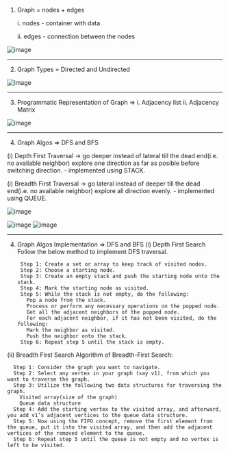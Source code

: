1. Graph = nodes + edges
  
   i. nodes - container with data
   
   ii. edges - connection between the nodes
  
  ![image](https://github.com/ps2program/DSA_Simplied_PS2/assets/107313898/9b4a8465-9b7e-4090-b043-131c185e0d74)
  
_________________________________________________________________________________________________________________

2. Graph Types = Directed and Undirected

![image](https://github.com/ps2program/DSA_Simplied_PS2/assets/107313898/9c46a266-25c1-4504-8977-437c150096de)

_________________________________________________________________________________________________________________

3. Programmatic Representation of Graph => i. Adjacency list ii. Adjacency Matrix

![image](https://github.com/ps2program/DSA_Simplied_PS2/assets/107313898/0a0a289f-40d9-4d2b-be19-d61f919b3f52)


_________________________________________________________________________________________________________________

4. Graph Algos => DFS and BFS
  
  (i) Depth First Traversal -> go deeper instead of lateral till the dead end(i.e. no available neighbor)
      explore one direction as far as posible before switching direction.
      - implemented using STACK.

  (i) Breadth First Traversal -> go lateral instead of deeper till the dead end(i.e. no available neighbor)
      explore all direction evenly.
      - implemented using QUEUE.
  
  ![image](https://github.com/ps2program/DSA_Simplied_PS2/assets/107313898/fb013abe-cccc-4c5c-8517-a25182438076)

  ![image](https://github.com/ps2program/DSA_Simplied_PS2/assets/107313898/5c48b789-f737-426a-ab2e-db84fc8cbea2)  ![image](https://github.com/ps2program/DSA_Simplied_PS2/assets/107313898/d935a0ef-0179-43a4-a728-a803f9e31b7b)


_________________________________________________________________________________________________________________

4. Graph Algos Implementation => DFS and BFS
  (i) Depth First Search
    Follow the below method to implement DFS traversal.

        Step 1: Create a set or array to keep track of visited nodes.
        Step 2: Choose a starting node.
        Step 3: Create an empty stack and push the starting node onto the stack.
        Step 4: Mark the starting node as visited.
        Step 5: While the stack is not empty, do the following:
          Pop a node from the stack.
          Process or perform any necessary operations on the popped node.
          Get all the adjacent neighbors of the popped node.
          For each adjacent neighbor, if it has not been visited, do the following:
          Mark the neighbor as visited.
          Push the neighbor onto the stack.
        Step 6: Repeat step 5 until the stack is empty.
  (ii) Breadth First Search
    Algorithm of Breadth-First Search:
    
      Step 1: Consider the graph you want to navigate.
      Step 2: Select any vertex in your graph (say v1), from which you want to traverse the graph.
      Step 3: Utilize the following two data structures for traversing the graph.
        Visited array(size of the graph)
        Queue data structure
      Step 4: Add the starting vertex to the visited array, and afterward, you add v1’s adjacent vertices to the queue data structure.
      Step 5: Now using the FIFO concept, remove the first element from the queue, put it into the visited array, and then add the adjacent vertices of the removed element to the queue.
      Step 6: Repeat step 5 until the queue is not empty and no vertex is left to be visited.




  


  


  

